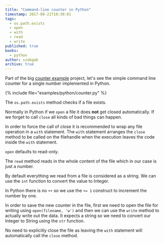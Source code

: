 ```yaml
---
title: "Command-line counter in Python"
timestamp: 2017-08-21T10:30:01
tags:
  - os.path.exists
  - open
  - with
  - read
  - write
published: true
books:
  - python
author: szabgab
archive: true
---
```



Part of the big [counter example](/counter) project, let's see the
simple command line counter for a single number implemented in Python.


{% include file="examples/python/counter.py" %}

The `os.path.exists` method checks if a file exists.

Normally in Python if we `open` a file it does <b>not</b>
get closed automatically. If we forget to call `close` all
kinds of bad things can happen.

In order to force the call of close it is recommended to wrap any file operation
in a `with` statement. The `with` statement arranges the `close`
method to be called on the filehandle when the execution leaves the code inside the `with`
statement.

`open` defaults to read-only.

The `read` method reads in the whole content of the file which in our case is just a number.

By default everything we read from a file is considered as a string. We can use the `int` function to convert the value to Integer.

In Python there is no `++` so we use the `+= 1` construct to increment the number by one.

In order to save the new counter in the file, first we need to open the file for writing using `open(filename, 'w')` and then we can use the `write` method to actually write out the data. It expects a string so we need to convert our Integer to String using the `str` function.

No need to explicitly close the file as leaving the `with` statement will automatically call the `close` method.

